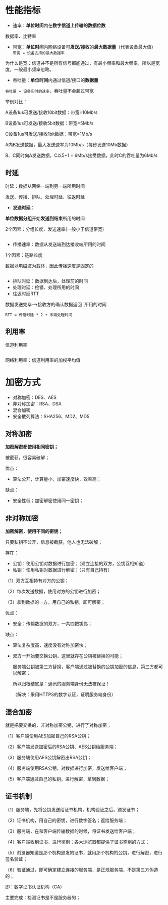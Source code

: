 # 性能指标

- 速率：**单位时间**内在**数字信道上传输的数据位数**

数据率、比特率

- 带宽：**单位时间**内网络设备可**发送/接收**的**最大数据量**（代表设备最大值）  
  `带宽 = 设备支持的最大数据率`

为什么是宽：信道并不是所有信号都能通过，有最小频率和最大频率，所以是宽度，一般最小频率忽略。

- 吞吐量：**单位时间**内通过信道/接口的**数据量**

`吞吐量 = 设备实时的速率`，吞吐量不会超过带宽

举例对比：

A设备1us可发送/接收10bit数据：带宽=10Mb/s

B设备1us可发送/接收5bit数据：带宽=5Mb/s

C设备1us可发送/接收1bit数据：带宽=1Mb/s

A向B发送数据，最大发送速率为10Mb/s（每秒发送10Mb数据）

B、C同时向A发送数据，C以5+1 = 6Mb/s接受数据，此时C的吞吐量为6Mb/s

## 时延

时延：数据从网络一端到另一端所用时间

发送、传播、排队、处理时延、往返时延

- **发送时延**：

**单位数据分组**开始**发送到结束**所用的时间

2个因素：分组长度、发送速率(一般小于信道带宽)

<img src="https://g.yuque.com/gr/latex?%E5%8F%91%E9%80%81%E6%97%B6%E5%BB%B6%20%3D%20%5Cfrac%7B%20%E6%95%B0%E6%8D%AE%E9%95%BF%E5%BA%A6%20%7D%7B%20%E4%BF%A1%E9%81%93%E5%B8%A6%E5%AE%BD%20%7D%0A" title="" alt="" data-align="center">

- 传播速率：数据从发送端到达接收端所用的时间

1个因素：链路长度

数据以电磁波为载体，因此传播速度是固定的

<img src="https://g.yuque.com/gr/latex?%E4%BC%A0%E6%92%AD%E6%97%B6%E5%BB%B6%20%3D%20%5Cfrac%7B%20%E4%BF%A1%E9%81%93%E9%95%BF%E5%BA%A6%20%7D%7B%20%E7%94%B5%E7%A3%81%E6%B3%A2%E4%BF%A1%E9%81%93%E4%BC%A0%E6%92%AD%E9%80%9F%E7%8E%87%20%7D%0A" title="" alt="" data-align="center">

- 排队时延：数据到达后，处理前的时间
- 处理时延：检错、处理所用的时间
- 往返时延RTT

数据发送完毕-->接收方的确认数据返回  所用的时间

`RTT = 传播时延 * 2 + 末端处理时间`

## 利用率

信道利用率

<img src="https://g.yuque.com/gr/latex?%E4%BF%A1%E9%81%93%E5%88%A9%E7%94%A8%E7%8E%87%20%3D%20%5Cfrac%7B%20%E6%9C%89%E6%95%B0%E6%8D%AE%E9%80%9A%E8%BF%87%E7%9A%84%E6%97%B6%E9%97%B4%20%7D%7B%20(%E6%9C%89%2B%E6%97%A0)%20%E6%95%B0%E6%8D%AE%E9%80%9A%E8%BF%87%E7%9A%84%E6%97%B6%E9%97%B4%20%7D%0A" title="" alt="" data-align="center">

网络利用率：信道利用率的加权平均值

# 加密方式

- 对称加密：DES、AES
- 非对称加密：RSA、DSA
- 混合加密
- 安全散列算法：SHA256、MD2、MD5

## 对称加密

**加密解密都使用相同密钥；**

被截获，很容易破解；

优点：

- 算法公开，计算量小，加密速度快，效率高；

缺点：

- 安全性低；加密解密使用同一密钥；

## 非对称加密

**加密解密，使用不同的密钥；**

只要私钥不公开，信息被截获，他人也无法破解；

存在：

- 公钥：使用公钥对数据进行加密；（建立连接的双方，公钥互相知道）
- 私钥：使用私钥对数据进行解密；（只有自己持有）

（1）双方互相持有对方的公钥；

（2）每次发送数据，使用对方的公钥进行加密；

（3）拿到数据的一方，用自己的私钥，即可解密；

优点：

- 安全；传输数据的双方，一共四把钥匙；

缺点：

- 算法复杂度高，速度没有对称加密快；

- 双方一开始要交换公钥，这里就存在公钥被替换的可能；
  
  服务端公钥被第三方替换，客户端通过被替换的公钥加密的信息，第三方都可以解密；
  
  所以归根结底是：通讯的服务端身份无法被保证！
  
  （解决：采用HTTPS的数字认证，证明服务端身份）

## 混合加密

就是把要交换的，非对称加密公钥，进行了对称加密；

（1）客户端使用AES加密自己的RSA公钥；

（2）客户端发送加密后的RSA公钥、AES公钥给服务端；

（3）服务端使用AES公钥解密出RSA公钥；

（4）服务端使用RSA公钥，对数据进行加密，发送给客户端；

（5）客户端通过自己的私钥，进行解密，拿到数据；

## 证书机制

（1）服务端，先将公钥发送给证书机构，机构验证之后，颁发证书；

（2）证书机构，用自己的密钥，进行数字签名；返给服务端；

（3）服务端，在和客户端传输数据的时候，将证书发送给客户端；

（4）客户端收到证书，进行鉴别；各大浏览器都提供了证书鉴别的方式；

（5）浏览器知道是那个机构颁发的证书，就用那个机构的公钥，进行解密，进行签名验证；

（6）验证通过，即可确定建立连接的服务端，是正规服务端，不是第三方伪造的；

即：数字证书认证机构（CA）

主要完成：检测证书是不是服务器的；

# 
